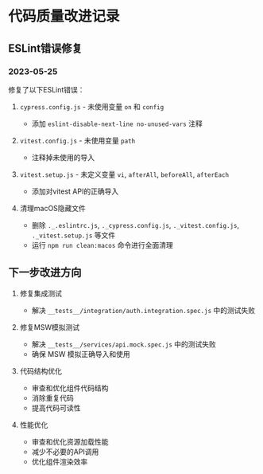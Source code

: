 # 代码质量改进记录

## ESLint错误修复

### 2023-05-25

修复了以下ESLint错误：

1. `cypress.config.js` - 未使用变量 `on` 和 `config`
   - 添加 `eslint-disable-next-line no-unused-vars` 注释

2. `vitest.config.js` - 未使用变量 `path`
   - 注释掉未使用的导入

3. `vitest.setup.js` - 未定义变量 `vi`, `afterAll`, `beforeAll`, `afterEach`
   - 添加对vitest API的正确导入

4. 清理macOS隐藏文件
   - 删除 `._.eslintrc.js`, `._cypress.config.js`, `._vitest.config.js`, `._vitest.setup.js` 等文件
   - 运行 `npm run clean:macos` 命令进行全面清理

## 下一步改进方向

1. 修复集成测试
   - 解决 `__tests__/integration/auth.integration.spec.js` 中的测试失败

2. 修复MSW模拟测试
   - 解决 `__tests__/services/api.mock.spec.js` 中的测试失败
   - 确保 MSW 模拟正确导入和使用

3. 代码结构优化
   - 审查和优化组件代码结构
   - 消除重复代码
   - 提高代码可读性

4. 性能优化
   - 审查和优化资源加载性能
   - 减少不必要的API调用
   - 优化组件渲染效率 